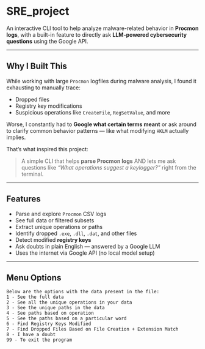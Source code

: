 # SRE_project

An interactive CLI tool to help analyze malware-related behavior in **Procmon logs**, with a built-in feature to directly ask **LLM-powered cybersecurity questions** using the Google API.

---

## Why I Built This

While working with large `Procmon` logfiles during malware analysis, I found it exhausting to manually trace:
- Dropped files
- Registry key modifications
- Suspicious operations like `CreateFile`, `RegSetValue`, and more

Worse, I constantly had to **Google what certain terms meant** or ask around to clarify common behavior patterns — like what modifying `HKLM` actually implies.

That’s what inspired this project:
> A simple CLI that helps **parse Procmon logs** AND lets me ask questions like _“What operations suggest a keylogger?”_ right from the terminal.

---

## Features

-  Parse and explore `Procmon` CSV logs
-  See full data or filtered subsets
-  Extract unique operations or paths
-  Identify dropped `.exe`, `.dll`, `.dat`, and other files
-  Detect modified **registry keys**
-  Ask doubts in plain English — answered by a Google LLM
-  Uses the internet via Google API (no local model setup)

---

##  Menu Options

```text
Below are the options with the data present in the file:
1 - See the full data
2 - See all the unique operations in your data
3 - See the unique paths in the data
4 - See paths based on operation
5 - See the paths based on a particular word
6 - Find Registry Keys Modified
7 - Find Dropped Files Based on File Creation + Extension Match
8 - I have a doubt
99 - To exit the program
